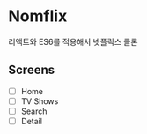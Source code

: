 # Nomflix

리액트와 ES6를 적용해서 넷플릭스 클론

## Screens

-   [ ] Home
-   [ ] TV Shows
-   [ ] Search
-   [ ] Detail
